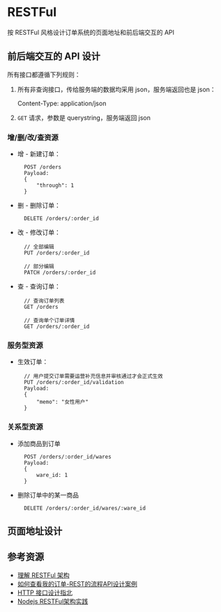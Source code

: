# RESTFul 
按 RESTFul 风格设计订单系统的页面地址和前后端交互的 API


## 前后端交互的 API 设计

所有接口都遵循下列规则：

1. 所有非查询接口，传给服务端的数据均采用 json，服务端返回也是 json：

	Content-Type: application/json

2. `GET` 请求，参数是 querystring，服务端返回 json


### 增/删/改/查资源

* 增 - 新建订单：

		POST /orders
		Payload:
		{
			"through": 1
		}

* 删 - 删除订单：

		DELETE /orders/:order_id
	

* 改 - 修改订单：
	
		// 全部编辑
		PUT /orders/:order_id
	
		// 部分编辑
		PATCH /orders/:order_id

* 查 - 查询订单：
	
		// 查询订单列表
		GET /orders
	
		// 查询单个订单详情
		GET /orders/:order_id


### 服务型资源

* 生效订单：

		// 用户提交订单需要运营补充信息并审核通过才会正式生效
		PUT /orders/:order_id/validation
		Payload:
		{
			"memo": "女性用户"
		}


### 关系型资源

* 添加商品到订单

		POST /orders/:order_id/wares
		Payload:
		{
			ware_id: 1
		}


* 删除订单中的某一商品

		DELETE /orders/:order_id/wares/:ware_id

## 页面地址设计

## 参考资源

* [理解 RESTFul 架构](http://www.ruanyifeng.com/blog/2011/09/restful.html)
* [如何查看我的订单-REST的流程API设计案例](http://www.infoq.com/cn/articles/rh-view-my-order-rest-api)
* [HTTP 接口设计指北](https://github.com/bolasblack/http-api-guide)
* [Nodejs RESTFul架构实践](http://mp.weixin.qq.com/s?__biz=MzAxMTU0NTc4Nw==&mid=224065855&idx=1&sn=caafa28cbce9148fa169aacfe2e32dcf&scene=1&key=af154fdc40fed00314ece608b999950cf6e42dcde3af46cc8d3bca6fd1aff50b3cc9b4708133050dc3d9e4a6f46534ae&ascene=1&uin=MTI3NjIwNjU0MA%3D%3D&devicetype=webwx&version=70000001&pass_ticket=KeQ4A402tKd0f9EuL2b7TYHQGZQRF5132JTlZyaMhVAMX%2FugF0nJHbGdZC1QyOIT)